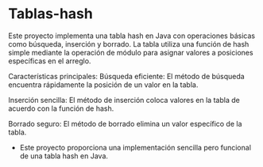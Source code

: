 # Tablas-hash

Este proyecto implementa una tabla hash en Java con operaciones básicas como búsqueda, inserción y borrado. La tabla utiliza una función de hash simple mediante la operación de módulo para asignar valores a posiciones específicas en el arreglo.

Características principales:
Búsqueda eficiente: El método de búsqueda encuentra rápidamente la posición de un valor en la tabla.

Inserción sencilla: El método de inserción coloca valores en la tabla de acuerdo con la función de hash.

Borrado seguro: El método de borrado elimina un valor específico de la tabla.

- Este proyecto proporciona una implementación sencilla pero funcional de una tabla hash en Java.
